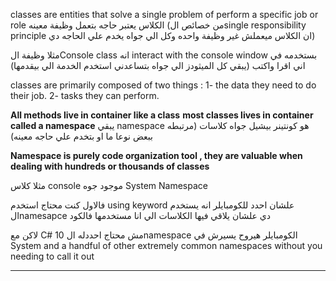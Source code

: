 classes are entities that solve a single problem of perform a specific job or role
الكلاس يعتبر حاجه بتعمل وظيفة معينه (من خصائص الsingle responsibility principle ان الكلاس ميعملش غير وظيفة واحده وكل الي جواه يخدم علي الحاجه دي)

مثلا وظيفة الConsole class انه interact with the console window 
بستخدمه في اني اقرا واكتب (يبقي كل الميثودز الي جواه بتساعدني استخدم الخدمة الي بيقدمها)

classes are primarily composed of two things :
	1- the data they need to do their job.
	2- tasks they can perform.



**All methods live in container like a class**
**most classes lives in container called a namespace**
يبقي namespace هو كونتينر بيشيل جواه كلاسات (مرتبطه ببعض نوعا ما او بتخدم علي حاجه معينه)

**Namespace is purely code organization tool , they are valuable when dealing with hundreds or thousands of classes**



مثلا كلاس console موجود جوه System Namespace 

فالاول كنت محتاج استخدم using keyword علشان احدد للكومبايلر انه يستخدم الnamesapce دي علشان يلاقي فيها الكلاسات الي انا مستخدمها فالكود 

لاكن مع C# 10 مش محتاج احددله الnamespace 
الكومبايلر هيروح يسيرش في   System and a handful of other extremely common namespaces without you needing to call it out



----
